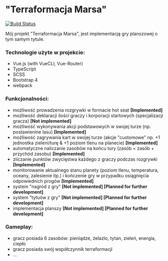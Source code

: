 # "Terraformacja Marsa"

[![Build Status](https://travis-ci.com/Ventrae/TerraformacjaMarsa.svg?branch=master)](https://travis-ci.com/Ventrae/TerraformacjaMarsa.svg?branch=master)

Mój projekt "Terraformacja Marsa", jest implementacją gry planszowej o tym samym tytule.


### Technologie użyte w projekcie:
 - Vue.js (with VueCLI, Vue-Router)
 - TypeScript
 - SCSS
 - Bootstrap 4
 - webpack

### Funkcjonalności:
 - możliwość prowadzenia rozgrywki w formacie hot seat
  **[Implemented]**
 - możliwość deklaracji ilości graczy i korporacji startowych (specjalizacji gracza)
  **[Not implemented]**
 - możliwość wykonywania akcji podstawowych w swojej turze (np. postawienine lasu)
  **[Implemented]**
 - możliwość zagrywania kart w swojej turze (akcje "customowe" np. +1 jednostka zieleni/turę & +1 poziom tlenu na planecie)
  **[Implemented]**
 - automatyczne naliczanie zasobów na końcu tury (zasób = zasób + przychód zasobu)
  **[Implemented]**
 - zliczanie punktów zwycięstwa każdego z graczy podczas rozgrywki
  **[Implemented]**
 - monitorowanie aktualnego stanu planety (poziom tlenu, temperatura, oceany, zalesienie itp.) i kończenie gry w przypadku osiągnięcia odpowiednich progów
  **[Implemented]**
 - system "nagród z gry"
  **[Not implemented] [Planned for further development]**
 - system "tytuów z gry"
  **[Not implemented] [Planned for further development]**
 - implementacja planszy
  **[Not implemented] [Planned for further development]**

### Gameplay:
- gracz posiada 6 zasobów: pieniądze, żelazlo, tytan, zieleń, energia, ciepło
- gracz posiada swój współczynnik terraformacji
- ...

